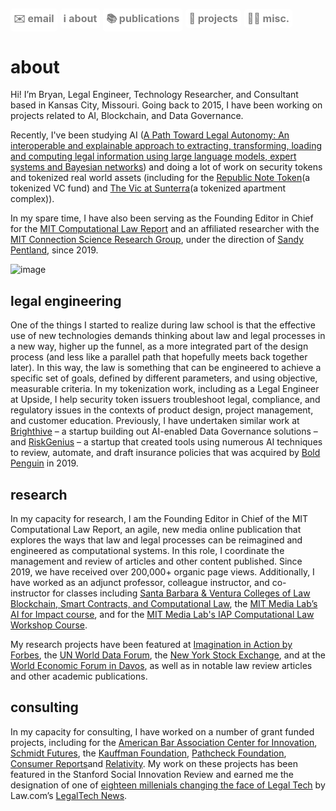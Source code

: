 <a href="mailto:bgw4g5@gmail.com" style="display: inline-block; padding: 5px 5px; font-size: 16px; color: gray; background-color: white; text-align: center; text-decoration: none; border-radius: 5px;">✉️ email</a>  <a href="https://bryangw.me/" style="display: inline-block; padding: 5px 5px; font-size: 16px; color: gray; background-color: white; text-align: center; text-decoration: none; border-radius: 5px;">ℹ️ about</a>  <a href="https://bryangw.me/publications" style="display: inline-block; padding: 5px 5px; font-size: 16px; color: gray; background-color: white; text-align: center; text-decoration: none; border-radius: 5px;">📚 publications</a>  <a href="https://bryangw.me/projects" style="display: inline-block; padding: 5px 5px; font-size: 16px; color: gray; background-color: white; text-align: center; text-decoration: none; border-radius: 5px;">🧰 projects</a>  <a href="https://bryangw.me/misc" style="display: inline-block; padding: 5px 5px; font-size: 16px; color: gray; background-color: white; text-align: center; text-decoration: none; border-radius: 5px;">🏄‍♂️ misc.</a>
----------------
# about
Hi! I’m Bryan, Legal Engineer, Technology Researcher, and Consultant based in Kansas City, Missouri. Going back to 2015, I have been working on projects related to AI, Blockchain, and Data Governance.

Recently, I've been studying AI ([A Path Toward Legal Autonomy: An interoperable and explainable approach to extracting, transforming, loading and computing legal information using large language models, expert systems and Bayesian networks](https://arxiv.org/abs/2403.18537)) and doing a lot of work on security tokens and tokenized real world assets (including for the [Republic Note Token](https://republic.com/note)(a tokenized VC fund) and [The Vic at Sunterra](https://republic.com/the-vic-at-sunterra)(a tokenized apartment complex)).

In my spare time, I have also been serving as the Founding Editor in Chief for the [MIT Computational Law Report](https://law.mit.edu/) and an affiliated researcher with the [MIT Connection Science Research Group](https://connection.mit.edu/), under the direction of [Sandy Pentland](https://www.media.mit.edu/people/sandy/overview/), since 2019.

![image](https://github.com/user-attachments/assets/0575415c-7784-460d-9cb2-31684caed867)

## legal engineering
One of the things I started to realize during law school is that the effective use of new technologies demands thinking about law and legal processes in a new way, higher up the funnel, as a more integrated part of the design process (and less like a parallel path that hopefully meets back together later). In this way, the law is something that can be engineered to achieve a specific set of goals, defined by different parameters, and using objective, measurable criteria. In my tokenization work, including as a Legal Engineer at Upside, I help security token issuers troubleshoot legal, compliance, and regulatory issues in the contexts of product design, project management, and customer education. Previously, I have undertaken similar work at [Brighthive](https://www.brighthive.io/) – a startup building out AI-enabled Data Governance solutions – and [RiskGenius](https://www.crunchbase.com/organization/riskgenius) – a startup that created tools using numerous AI techniques to review, automate, and draft insurance policies that was acquired by [Bold Penguin](https://www.boldpenguin.com/) in 2019.

## research
In my capacity for research, I am the Founding Editor in Chief of the MIT Computational Law Report, an agile, new media online publication that explores the ways that law and legal processes can be reimagined and engineered as computational systems. In this role, I coordinate the management and review of articles and other content published. Since 2019, we have received over 200,000+ organic page views. Additionally, I have worked as an adjunct professor, colleague instructor, and co-instructor for classes including [Santa Barbara & Ventura Colleges of Law](https://www.collegesoflaw.edu/) [Blockchain, Smart Contracts, and Computational Law](https://github.com/bryangw1/repository/blob/master/archive/MA534%20Representing%20Law%20in%20Code.pdf), the [MIT Media Lab’s AI for Impact course](https://stellar.mit.edu/S/course/MAS/fa20/MAS.665/), and for the [MIT Media Lab's IAP Computational Law Workshop Course](https://law.mit.edu/pub/2024-iap-workshop/).

My research projects have been featured at [Imagination in Action by Forbes](https://www.imaginationinaction.co/), the [UN World Data Forum](https://youtu.be/1iDmSXJwClA?feature=shared&t=2875), the [New York Stock Exchange](https://docs.google.com/presentation/d/1KqIrByHnhE1nRU8ASibSCWEwIHpp_7ABgP2-DNR838I/edit?usp=sharing), and at the [World Economic Forum in Davos](https://law.mit.edu/pub/cldgsattheworldeconomicforum/release/2), as well as in notable law review articles and other academic publications.

## consulting
In my capacity for consulting, I have worked on a number of grant funded projects, including for the [American Bar Association Center for Innovation](https://www.americanbar.org/groups/centers_commissions/center-for-innovation/), [Schmidt Futures](https://www.schmidtfutures.org/), the [Kauffman Foundation](https://www.kauffman.org/), [Pathcheck Foundation](https://www.pathcheck.org/), [Consumer Reports](https://innovation.consumerreports.org/)and [Relativity](https://www.relativity.com/). My work on these projects has been featured in the Stanford Social Innovation Review and earned me the designation of one of [eighteen millenials changing the face of Legal Tech](https://www.law.com/legaltechnews/2018/03/13/18-millennials-changing-the-face-of-legal-tech/?slreturn=20240428193605) by Law.com’s [LegalTech News](https://www.law.com/legaltechnews/?slreturn=20240428193626).
